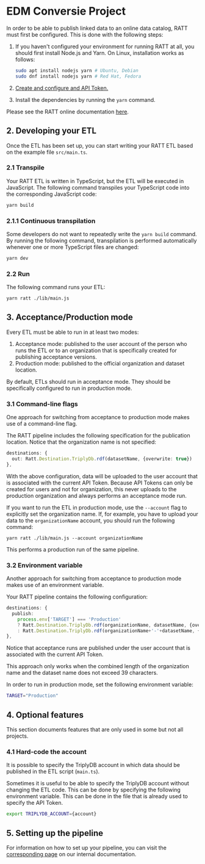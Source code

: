 # EDM Conversie Project

In order to be able to publish linked data to an online data catalog, RATT must first be configured.  This is done with the following steps:

1. If you haven't configured your environment for running RATT at all, you should first install Node.js and Yarn.
On Linux, installation works as follows:

    ```sh
    sudo apt install nodejs yarn # Ubuntu, Debian
    sudo dnf install nodejs yarn # Red Hat, Fedora
    ```


2. [Create and configure and API Token.](https://triply.cc/docs/api-token)

3. Install the dependencies by running the `yarn` command.

Please see the RATT online documentation [here](https://triply.cc/docs/ratt).

## 2. Developing your ETL

Once the ETL has been set up, you can start writing your RATT ETL based on the example file `src/main.ts`.

### 2.1 Transpile

Your RATT ETL is written in TypeScript, but the ETL will be executed in JavaScript.  The following command transpiles your TypeScript code into the corresponding JavaScript code:

```sh
yarn build
```

### 2.1.1 Continuous transpilation

Some developers do not want to repeatedly write the `yarn build` command.  By running the following command, transpilation is performed automatically whenever one or more TypeScript files are changed:

```sh
yarn dev
```

### 2.2 Run

The following command runs your ETL:

```sh
yarn ratt ./lib/main.js
```

## 3. Acceptance/Production mode

Every ETL must be able to run in at least two modes:

1. Acceptance mode: published to the user account of the person who runs the ETL or to an organization that is specifically created for publishing acceptance versions.
2. Production mode: published to the official organization and dataset location.

By default, ETLs should run in acceptance mode.  They should be specifically configured to run in production mode.

### 3.1 Command-line flags

One approach for switching from acceptance to production mode makes use of a command-line flag.

The RATT pipeline includes the following specification for the publication location.  Notice that the organization name is not specified:

```ts
destinations: {
  out: Ratt.Destination.TriplyDb.rdf(datasetName, {overwrite: true})
},
```

With the above configuration, data will be uploaded to the user account that is associated with the current API Token.  Because API Tokens can only be created for users and not for organization, this never uploads to the production organization and always performs an acceptance mode run.

If you want to run the ETL in production mode, use the `--account` flag to explicitly set the organization name.  If, for example, you have to upload your data to the `organizationName` account, you should run the following command:

```
yarn ratt ./lib/main.js --account organizationName
```

This performs a production run of the same pipeline.

### 3.2 Environment variable

Another approach for switching from acceptance to production mode makes use of an environment variable.

Your RATT pipeline contains the following configuration:

```ts
destinations: {
  publish:
    process.env['TARGET'] === 'Production'
    ? Ratt.Destination.TriplyDb.rdf(organizationName, datasetName, {overwrite: true})
    : Ratt.Destination.TriplyDb.rdf(organizationName+'-'+datasetName, {overwrite: true})
},
```

Notice that acceptance runs are published under the user account that is associated with the current API Token.

This approach only works when the combined length of the organization name and the dataset name does not exceed 39 characters.

In order to run in production mode, set the following environment variable:

```sh
TARGET="Production"
```

## 4. Optional features

This section documents features that are only used in some but not all projects.

### 4.1 Hard-code the account

It is possible to specify the TriplyDB account in which data should be published in the ETL script (`main.ts`).

Sometimes it is useful to be able to specify the TriplyDB account without changing the ETL code.  This can be done by specifying the following environment variable.  This can be done in the file that is already used to specify the API Token.

```sh
export TRIPLYDB_ACCOUNT={account}
```
## 5. Setting up the pipeline

For information on how to set up your pipeline, you can visit the [corresponding page](https://git.triply.cc/triply/documentation/-/wikis/Setting-up-a-pipeline-for-an-ETL) on our internal documentation.
